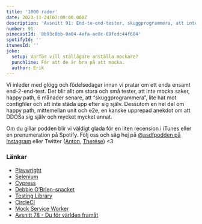 ```yaml
---
title: '1000 rader'
date: 2023-11-24T07:00:00.000Z
description: 'Avsnitt 91: End-to-end-tester, skuggprogrammera, att inte städa upp efter sig själv, eventuellt en upprepning av en anekdot samt mycket annat.'
number: 91
pinecastId: '8b93c0bb-0a04-4efa-ae0c-08fcdc44f684'
spotifyId: ''
itunesId: ''
joke:
  setup: Varför vill stallägare anställa mockare?
  punchline: För att de är bra på att mocka.
  author: Erik
---
```


Vi inleder med glögg och födelsedagar innan vi pratar om ett enda ensamt end-2-end-test. Det blir allt om stora och små tester, att inte mocka saker, happy path, 6 månader senare, att “skuggprogrammera”, lite hat mot configfiler och att inte städa upp efter sig själv. Dessutom en hel del om happy path, mittemellan unit och e2e, en kanske upprepad anekdot om att DDOSa sig själv och mycket mycket annat.

Om du gillar podden blir vi väldigt glada för en liten recension i iTunes eller en prenumeration på Spotify. Följ oss och säg hej på [@asdfpodden på Instagram](https://www.instagram.com/asdfpodden/) eller Twitter ([Anton](https://twitter.com/Awnton), [Therése](https://twitter.com/tkomstadius)) &lt;3

### Länkar

- [Playwright](https://playwright.dev/)
- [Selenium](https://www.selenium.dev/)
- [Cypress](https://www.cypress.io/)
- [Debbie O’Brien-snacket](https://www.youtube.com/watch?v=Cjg545ew1q8)
- [Testing Library](https://testing-library.com/)
- [CircleCI](https://circleci.com/)
- [Mock Service Worker](https://mswjs.io/)
- [Avsnitt 78 - Du för världen framåt](https://asdf.pizza/78-du-for-varlden-framat/)
